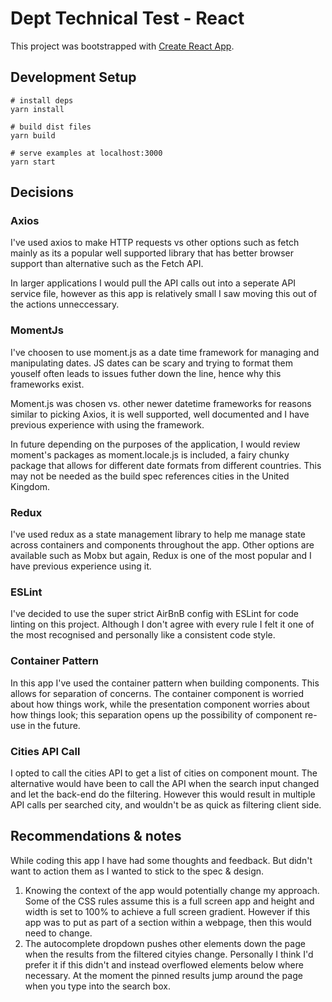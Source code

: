 # Dept Technical Test - React

This project was bootstrapped with [Create React App](https://github.com/facebook/create-react-app).

## Development Setup
```
# install deps
yarn install

# build dist files
yarn build

# serve examples at localhost:3000
yarn start
```

## Decisions

### Axios

I've used axios to make HTTP requests vs other options such as fetch mainly as its a popular well supported library that has better browser support than alternative such as the Fetch API.

In larger applications I would pull the API calls out into a seperate API service file, however as this app is relatively small I saw moving this out of the actions unneccessary.

### MomentJs

I've choosen to use moment.js as a date time framework for managing and manipulating dates. JS dates can be scary and trying to format them youself often leads to issues futher down the line, hence why this frameworks exist.

Moment.js was chosen vs. other newer datetime frameworks for reasons similar to picking Axios, it is well supported, well documented and I have previous experience with using the framework.

In future depending on the purposes of the application, I would review moment's packages as moment.locale.js is included, a fairy chunky package that allows for different date formats from different countries. This may not be needed as the build spec references cities in the United Kingdom.

### Redux

I've used redux as a state management library to help me manage state across containers and components throughout the app. Other options are available such as Mobx but again, Redux is one of the most popular and I have previous experience using it.

### ESLint

I've decided to use the super strict AirBnB config with ESLint for code linting on this project. Although I don't agree with every rule I felt it one of the most recognised and personally like a consistent code style.

### Container Pattern

In this app I've used the container pattern when building components. This allows for separation of concerns. The container component is worried about how things work, while the presentation component worries about how things look; this separation opens up the possibility of component re-use in the future.

### Cities API Call

I opted to call the cities API to get a list of cities on component mount. The alternative would have been to call the API when the search input changed and let the back-end do the filtering. However this would result in multiple API calls per searched city, and wouldn't be as quick as filtering client side.

## Recommendations &amp; notes
While coding this app I have had some thoughts and feedback. But didn't want to action them as I wanted to stick to the spec & design.

1. Knowing the context of the app would potentially change my approach. Some of the CSS rules assume this is a full screen app and height and width is set to 100% to achieve a full screen gradient. However if this app was to put as part of a section within a webpage, then this would need to change.
2. The autocomplete dropdown pushes other elements down the page when the results from the filtered cityies change. Personally I think I'd prefer it if this didn't and instead overflowed elements below where necessary. At the moment the pinned results jump around the page when you type into the search box.